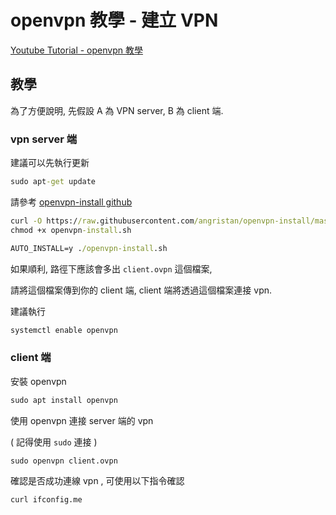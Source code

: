 # openvpn 教學 - 建立 VPN

[Youtube Tutorial - openvpn 教學](https://youtu.be/E9F2kjiWDv8)

## 教學

為了方便說明, 先假設 A 為 VPN server, B 為 client 端.

### vpn server 端

建議可以先執行更新

```cmd
sudo apt-get update
```

請參考 [openvpn-install github](https://github.com/angristan/openvpn-install)

```cmd
curl -O https://raw.githubusercontent.com/angristan/openvpn-install/master/openvpn-install.sh
chmod +x openvpn-install.sh
```

```cmd
AUTO_INSTALL=y ./openvpn-install.sh
```

如果順利, 路徑下應該會多出 `client.ovpn` 這個檔案,

請將這個檔案傳到你的 client 端, client 端將透過這個檔案連接 vpn.

建議執行

```cmd
systemctl enable openvpn
```

### client 端

安裝 openvpn

```cmd
sudo apt install openvpn
```

使用 openvpn 連接 server 端的 vpn

( 記得使用 `sudo` 連接 )


```cmd
sudo openvpn client.ovpn
```

確認是否成功連線 vpn , 可使用以下指令確認

```cmd
curl ifconfig.me
```